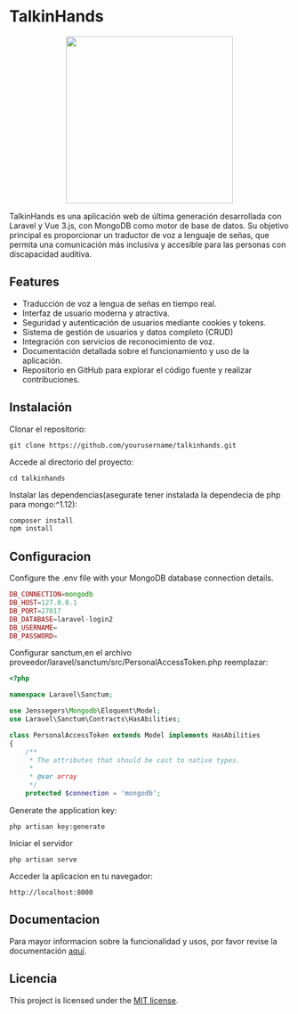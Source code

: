 TalkinHands
===============
<div style="text-align: center;">
	<img src="http://imgfz.com/i/0DYs7Nm.png" width="300px" height="300px">
	<br>
</div>

TalkinHands es una aplicación web de última generación desarrollada con Laravel y Vue 3.js, con MongoDB como motor de base de datos. Su objetivo principal es proporcionar un traductor de voz a lenguaje de señas, que permita una comunicación más inclusiva y accesible para las personas con discapacidad auditiva.

## Features

- Traducción de voz a lengua de señas en tiempo real.
- Interfaz de usuario moderna y atractiva.
- Seguridad y autenticación de usuarios mediante cookies y tokens.
- Sistema de gestión de usuarios y datos completo (CRUD)
- Integración con servicios de reconocimiento de voz.
- Documentación detallada sobre el funcionamiento y uso de la aplicación.
- Repositorio en GitHub para explorar el código fuente y realizar contribuciones.

Instalación
------------

Clonar el repositorio:

```shell
git clone https://github.com/yourusername/talkinhands.git
```

Accede al directorio del proyecto:

```shell
cd talkinhands
```

Instalar las dependencias(asegurate tener instalada la dependecia de php para mongo:^1.12):

```bash
composer install
npm install
```

Configuracion
------------

Configure the .env file with your MongoDB database connection details.
```php
DB_CONNECTION=mongodb
DB_HOST=127.0.0.1
DB_PORT=27017
DB_DATABASE=laravel-login2
DB_USERNAME=
DB_PASSWORD=
````
Configurar sanctum,en el archivo proveedor/laravel/sanctum/src/PersonalAccessToken.php reemplazar:
```php
<?php

namespace Laravel\Sanctum;

use Jenssegers\Mongodb\Eloquent\Model;
use Laravel\Sanctum\Contracts\HasAbilities;

class PersonalAccessToken extends Model implements HasAbilities
{
    /**
     * The attributes that should be cast to native types.
     *
     * @var array
     */
    protected $connection = 'mongodb';
```

Generate the application key:

```shell
php artisan key:generate
```
Iniciar el servidor

```shell
php artisan serve
```

Acceder la aplicacion en tu navegador:

```link
http://localhost:8000
```


Documentacion
------------

Para mayor informacion sobre la funcionalidad y usos, por favor revise la documentación [aquí](https://docs.google.com/document/d/1hltF-X_yAKm4KdGCytGw6iHmF68_ydWRC81HIMRAzM4/edit?usp=sharing).


Licencia
------------

This project is licensed under the [MIT license](https://opensource.org/licenses/MIT).
